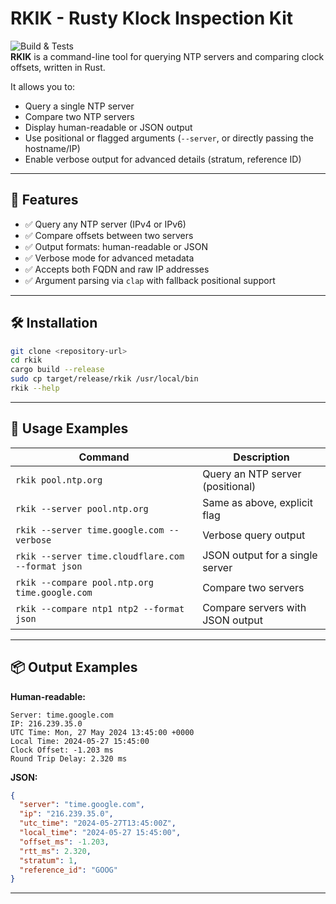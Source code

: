 # RKIK - Rusty Klock Inspection Kit
![Build & Tests](https://github.com/aguacero7/rkik/actions/workflows/ci-test-n-build.yml/badge.svg)
<br>
**RKIK** is a command-line tool for querying NTP servers and comparing clock offsets, written in Rust.

It allows you to:
- Query a single NTP server
- Compare two NTP servers
- Display human-readable or JSON output
- Use positional or flagged arguments (`--server`, or directly passing the hostname/IP)
- Enable verbose output for advanced details (stratum, reference ID)

---

## 🚀 Features

- ✅ Query any NTP server (IPv4 or IPv6)
- ✅ Compare offsets between two servers
- ✅ Output formats: human-readable or JSON
- ✅ Verbose mode for advanced metadata
- ✅ Accepts both FQDN and raw IP addresses
- ✅ Argument parsing via `clap` with fallback positional support

---

## 🛠 Installation

```bash
git clone <repository-url>
cd rkik
cargo build --release
sudo cp target/release/rkik /usr/local/bin
rkik --help
```

---

## 🧪 Usage Examples

| Command                                          | Description                                |
|--------------------------------------------------|--------------------------------------------|
| `rkik pool.ntp.org`                              | Query an NTP server (positional)           |
| `rkik --server pool.ntp.org`                     | Same as above, explicit flag               |
| `rkik --server time.google.com --verbose`        | Verbose query output                       |
| `rkik --server time.cloudflare.com --format json`| JSON output for a single server            |
| `rkik --compare pool.ntp.org time.google.com`    | Compare two servers                        |
| `rkik --compare ntp1 ntp2 --format json`         | Compare servers with JSON output           |

---

## 📦 Output Examples

**Human-readable:**
```
Server: time.google.com
IP: 216.239.35.0
UTC Time: Mon, 27 May 2024 13:45:00 +0000
Local Time: 2024-05-27 15:45:00
Clock Offset: -1.203 ms
Round Trip Delay: 2.320 ms
```

**JSON:**
```json
{
  "server": "time.google.com",
  "ip": "216.239.35.0",
  "utc_time": "2024-05-27T13:45:00Z",
  "local_time": "2024-05-27 15:45:00",
  "offset_ms": -1.203,
  "rtt_ms": 2.320,
  "stratum": 1,
  "reference_id": "GOOG"
}
```

---
